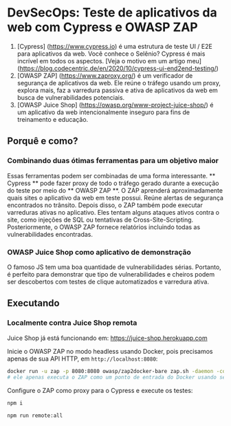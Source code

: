 # DevSecOps: Teste de aplicativos da web com Cypress e OWASP ZAP

1. [Cypress] (https://www.cypress.io) é uma estrutura de teste UI / E2E para aplicativos da web. Você conhece o Selênio? Cypress é mais incrível em todos os aspectos. [Veja o motivo em um artigo meu] (https://blog.codecentric.de/en/2020/10/cypress-ui-end2end-testing/)
2. [OWASP ZAP] (https://www.zaproxy.org/) é um verificador de segurança de aplicativos da web. Ele reúne o tráfego usando um proxy, explora mais, faz a varredura passiva e ativa de aplicativos da web em busca de vulnerabilidades potenciais.
3. [OWASP Juice Shop] (https://owasp.org/www-project-juice-shop/) é um aplicativo da web intencionalmente inseguro para fins de treinamento e educação.

## Porquê e como?
### Combinando duas ótimas ferramentas para um objetivo maior

Essas ferramentas podem ser combinadas de uma forma interessante. ** Cypress ** pode fazer proxy de todo o tráfego gerado durante a execução do teste por meio do ** OWASP ZAP **. O ZAP aprenderá aproximadamente quais sites o aplicativo da web em teste possui. Reúne alertas de segurança encontrados no trânsito. Depois disso, o ZAP também pode executar varreduras ativas no aplicativo. Eles tentam alguns ataques ativos contra o site, como injeções de SQL ou tentativas de Cross-Site-Scripting. Posteriormente, o OWASP ZAP fornece relatórios incluindo todas as vulnerabilidades encontradas.

### OWASP Juice Shop como aplicativo de demonstração

O famoso JS tem uma boa quantidade de vulnerabilidades sérias. Portanto, é perfeito para demonstrar que tipo de vulnerabilidades e cheiros podem ser descobertos com testes de clique automatizados e varredura ativa.

## Executando

### Localmente contra Juice Shop remota

Juice Shop já está funcionando em: https://juice-shop.herokuapp.com

Inicie o OWASP ZAP no modo headless usando Docker, pois precisamos apenas de sua API HTTP, em `http://localhost:8080`:


```bash
docker run -u zap -p 8080:8080 owasp/zap2docker-bare zap.sh -daemon -config api.addrs.addr.name=.* -config api.addrs.addr.regex=true  -config api.disablekey=true -host 0.0.0.0
# ele apenas executa o ZAP como um ponto de entrada do Docker usando seu wrapper de script bash zap.sh com alguns argumentos padrão, de modo que se liga a 0.0.0.0:8080 como daemon sem chave de API
```


Configure o ZAP como proxy para o Cypress e execute os testes:

```bash
npm i

npm run remote:all
```

